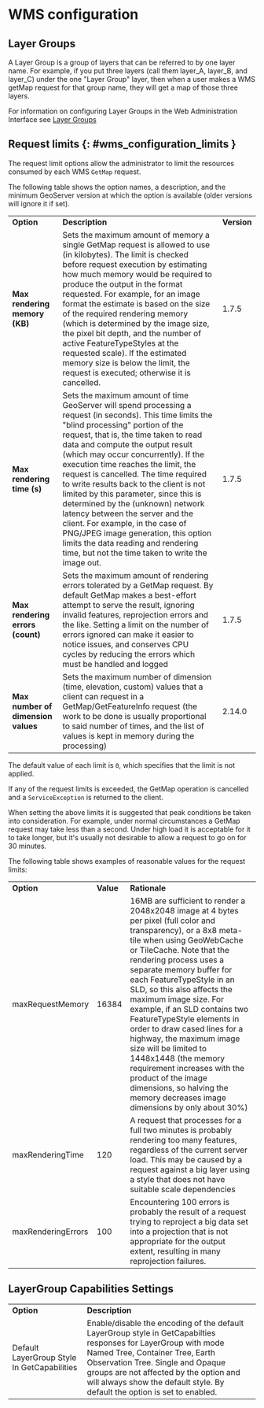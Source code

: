 # WMS configuration

## Layer Groups

A Layer Group is a group of layers that can be referred to by one layer name. For example, if you put three layers (call them layer_A, layer_B, and layer_C) under the one "Layer Group" layer, then when a user makes a WMS getMap request for that group name, they will get a map of those three layers.

For information on configuring Layer Groups in the Web Administration Interface see [Layer Groups](../../data/webadmin/layergroups.md)

## Request limits {: #wms_configuration_limits }

The request limit options allow the administrator to limit the resources consumed by each WMS `GetMap` request.

The following table shows the option names, a description, and the minimum GeoServer version at which the option is available (older versions will ignore it if set).

|                                    |                                                                                                                                                                                                                                                                                                                                                                                                                                                                                                                                                                                                                                                                                    |             |
|------------------------------------|------------------------------------------------------------------------------------------------------------------------------------------------------------------------------------------------------------------------------------------------------------------------------------------------------------------------------------------------------------------------------------------------------------------------------------------------------------------------------------------------------------------------------------------------------------------------------------------------------------------------------------------------------------------------------------|-------------|
| **Option**                         | **Description**                                                                                                                                                                                                                                                                                                                                                                                                                                                                                                                                                                                                                                                                    | **Version** |
| **Max rendering memory (KB)**      | Sets the maximum amount of memory a single GetMap request is allowed to use (in kilobytes). The limit is checked before request execution by estimating how much memory would be required to produce the output in the format requested. For example, for an image format the estimate is based on the size of the required rendering memory (which is determined by the image size, the pixel bit depth, and the number of active FeatureTypeStyles at the requested scale). If the estimated memory size is below the limit, the request is executed; otherwise it is cancelled.                                                                                                 | 1.7.5       |
| **Max rendering time (s)**         | Sets the maximum amount of time GeoServer will spend processing a request (in seconds). This time limits the "blind processing" portion of the request, that is, the time taken to read data and compute the output result (which may occur concurrently). If the execution time reaches the limit, the request is cancelled. The time required to write results back to the client is not limited by this parameter, since this is determined by the (unknown) network latency between the server and the client. For example, in the case of PNG/JPEG image generation, this option limits the data reading and rendering time, but not the time taken to write the image out. | 1.7.5       |
| **Max rendering errors (count)**   | Sets the maximum amount of rendering errors tolerated by a GetMap request. By default GetMap makes a best-effort attempt to serve the result, ignoring invalid features, reprojection errors and the like. Setting a limit on the number of errors ignored can make it easier to notice issues, and conserves CPU cycles by reducing the errors which must be handled and logged                                                                                                                                                                                                                                                                                                   | 1.7.5       |
| **Max number of dimension values** | Sets the maximum number of dimension (time, elevation, custom) values that a client can request in a GetMap/GetFeatureInfo request (the work to be done is usually proportional to said number of times, and the list of values is kept in memory during the processing)                                                                                                                                                                                                                                                                                                                                                                                                           | 2.14.0      |

The default value of each limit is `0`, which specifies that the limit is not applied.

If any of the request limits is exceeded, the GetMap operation is cancelled and a `ServiceException` is returned to the client.

When setting the above limits it is suggested that peak conditions be taken into consideration. For example, under normal circumstances a GetMap request may take less than a second. Under high load it is acceptable for it to take longer, but it's usually not desirable to allow a request to go on for 30 minutes.

The following table shows examples of reasonable values for the request limits:

|                    |           |                                                                                                                                                                                                                                                                                                                                                                                                                                                                                                                                                                                                                           |
|--------------------|-----------|---------------------------------------------------------------------------------------------------------------------------------------------------------------------------------------------------------------------------------------------------------------------------------------------------------------------------------------------------------------------------------------------------------------------------------------------------------------------------------------------------------------------------------------------------------------------------------------------------------------------------|
| **Option**         | **Value** | **Rationale**                                                                                                                                                                                                                                                                                                                                                                                                                                                                                                                                                                                                             |
| maxRequestMemory   | 16384     | 16MB are sufficient to render a 2048x2048 image at 4 bytes per pixel (full color and transparency), or a 8x8 meta-tile when using GeoWebCache or TileCache. Note that the rendering process uses a separate memory buffer for each FeatureTypeStyle in an SLD, so this also affects the maximum image size. For example, if an SLD contains two FeatureTypeStyle elements in order to draw cased lines for a highway, the maximum image size will be limited to 1448x1448 (the memory requirement increases with the product of the image dimensions, so halving the memory decreases image dimensions by only about 30%) |
| maxRenderingTime   | 120       | A request that processes for a full two minutes is probably rendering too many features, regardless of the current server load. This may be caused by a request against a big layer using a style that does not have suitable scale dependencies                                                                                                                                                                                                                                                                                                                                                                          |
| maxRenderingErrors | 100       | Encountering 100 errors is probably the result of a request trying to reproject a big data set into a projection that is not appropriate for the output extent, resulting in many reprojection failures.                                                                                                                                                                                                                                                                                                                                                                                                                  |

## LayerGroup Capabilities Settings

|                                             |                                                                                                                                                                                                                                                                                                               |
|---------------------------------------------|---------------------------------------------------------------------------------------------------------------------------------------------------------------------------------------------------------------------------------------------------------------------------------------------------------------|
| **Option**                                  | **Description**                                                                                                                                                                                                                                                                                               |
| Default LayerGroup Style In GetCapabilities | Enable/disable the encoding of the default LayerGroup style in GetCapabilties responses for LayerGroup with mode Named Tree, Container Tree, Earth Observation Tree. Single and Opaque groups are not affected by the option and will always show the default style. By default the option is set to enabled. |
